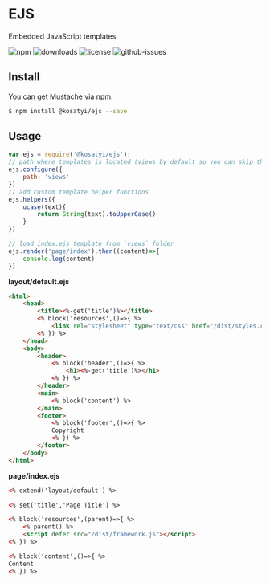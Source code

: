 # EJS 

Embedded JavaScript templates

![npm](https://img.shields.io/npm/v/@kosatyi/ejs.svg)
![downloads](https://img.shields.io/npm/dt/@kosatyi/ejs.svg)
![license](https://img.shields.io/npm/l/@kosatyi/ejs.svg)
![github-issues](https://img.shields.io/github/issues/kosatyi/ejs.svg)

## Install

You can get Mustache via [npm](http://npmjs.com).

```bash
$ npm install @kosatyi/ejs --save
```

## Usage

```js
var ejs = require('@kosatyi/ejs');
// path where templates is located (views by default so you can skip this step)
ejs.configure({
    path: 'views'
})
// add custom template helper functions
ejs.helpers({
    ucase(text){
        return String(text).toUpperCase()
    }
})

// load index.ejs template from `views` folder
ejs.render('page/index').then((content)=>{
    console.log(content)
})
```

**layout/default.ejs**

```html
<html>
    <head>
        <title><%-get('title')%></title>
        <% block('resources',()=>{ %>
            <link rel="stylesheet" type="text/css" href="/dist/styles.css">
        <% }) %>
    </head>
    <body>
        <header>
            <% block('header',()=>{ %>
                <h1><%-get('title')%></h1>
            <% }) %>            
        </header>
        <main>
            <% block('content') %>
        </main>
        <footer>
            <% block('footer',()=>{ %>
            Copyright
            <% }) %>
        </footer>
    </body>
</html>
```

**page/index.ejs**

```html
<% extend('layout/default') %>

<% set('title','Page Title') %>

<% block('resources',(parent)=>{ %>
    <% parent() %>
    <script defer src="/dist/framework.js"></script>
<% }) %>

<% block('content',()=>{ %>
Content
<% }) %>
```
